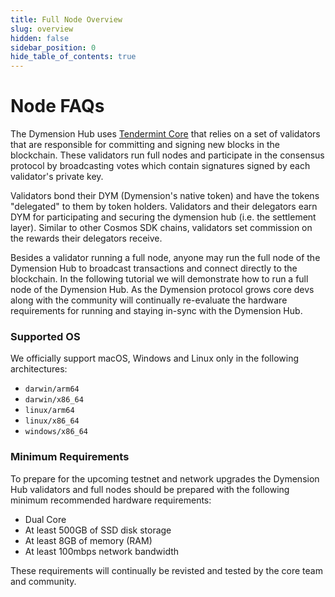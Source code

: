 ```yaml
---
title: Full Node Overview
slug: overview
hidden: false
sidebar_position: 0
hide_table_of_contents: true
---
```


# Node FAQs

The Dymension Hub uses [Tendermint Core](https://github.com/tendermint/tendermint/blob/master/docs/introduction/what-is-tendermint.md) that relies on a set of validators that are responsible for committing and signing new blocks in the blockchain. These validators run full nodes and participate in the consensus protocol by broadcasting votes which contain signatures signed by each validator's private key.

Validators bond their DYM (Dymension's native token) and have the tokens "delegated" to them by token holders. Validators and their delegators earn DYM for participating and securing the dymension hub (i.e. the settlement layer). Similar to other Cosmos SDK chains, validators set commission on the rewards their delegators receive.

Besides a validator running a full node, anyone may run the full node of the Dymension Hub to broadcast transactions and connect directly to the blockchain. In the following tutorial we will demonstrate how to run a full node of the Dymension Hub. As the Dymension protocol grows core devs along with the community will continually re-evaluate the hardware requirements for running and staying in-sync with the Dymension Hub.

### Supported OS

We officially support macOS, Windows and Linux only in the following architectures:

-   `darwin/arm64`
-   `darwin/x86_64`
-   `linux/arm64`
-   `linux/x86_64`
-   `windows/x86_64`

### Minimum Requirements

To prepare for the upcoming testnet and network upgrades the Dymension Hub validators and full nodes should be prepared with the following minimum recommended hardware requirements:

-   Dual Core
-   At least 500GB of SSD disk storage
-   At least 8GB of memory (RAM)
-   At least 100mbps network bandwidth

These requirements will continually be revisted and tested by the core team and community.

